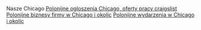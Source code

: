Nasze Chicago
[Polonijne ogloszenia Chicago, oferty pracy craigslist](https://www.nasze-chicago.com/ogloszenia)
[Polonijne biznesy firmy w Chicago i okolic](https://www.nasze-chicago.com/business)
[Polonijne wydarzenia w Chicago i okolic](https://www.nasze-chicago.com/wydarzenia)
